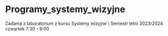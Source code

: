 # Programy_systemy_wizyjne
Zadania z laboratorium z kursu Systemy wizyjne \\
Semestr letni 2023/2024 czwartek 7:30 - 9:00 
